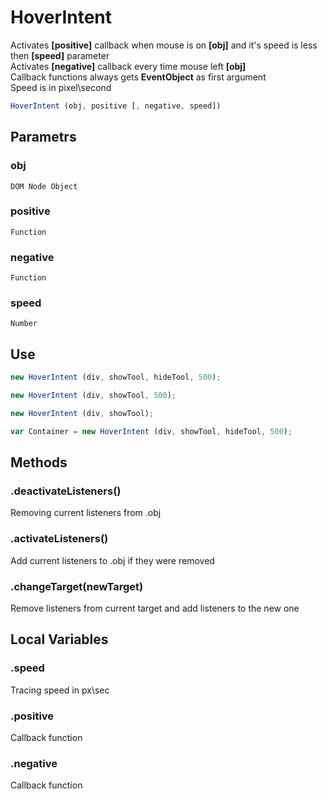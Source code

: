 # HoverIntent
Activates **[positive]** callback when mouse is on **[obj]** and it's speed is less then **[speed]** parameter   
Activates **[negative]** callback every time mouse left **[obj]**  
Callback functions always gets **EventObject** as first argument  
Speed is in pixel\second
```javascript
HoverIntent (obj, positive [, negative, speed])
```
## Parametrs
### obj
    DOM Node Object
### positive
    Function
### negative
    Function
### speed
    Number  
## Use
```javascript
new HoverIntent (div, showTool, hideTool, 500);

new HoverIntent (div, showTool, 500);

new HoverIntent (div, showTool);

var Container = new HoverIntent (div, showTool, hideTool, 500);

```   
## Methods
### .deactivateListeners()
Removing current listeners from .obj

### .activateListeners()
Add current listeners to .obj if they were removed

### .changeTarget(newTarget)
Remove listeners from current target and add listeners to the new one   

## Local Variables
### .speed
Tracing speed in px\sec

### .positive
Callback function

### .negative
Callback function
